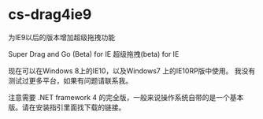 # cs-drag4ie9
为IE9以后的版本增加超级拖拽功能

Super Drag and Go (Beta) for IE
超级拖拽(beta) for IE

现在可以在Windows 8上的IE10，以及Windows7 上的IE10RP版中使用。 我没有测试过更多平台，如果有问题请联系我。

注意需要 .NET framework 4 的完全版，一般来说操作系统自带的是一个基本版。请在安装指引里面找下载的链接。
